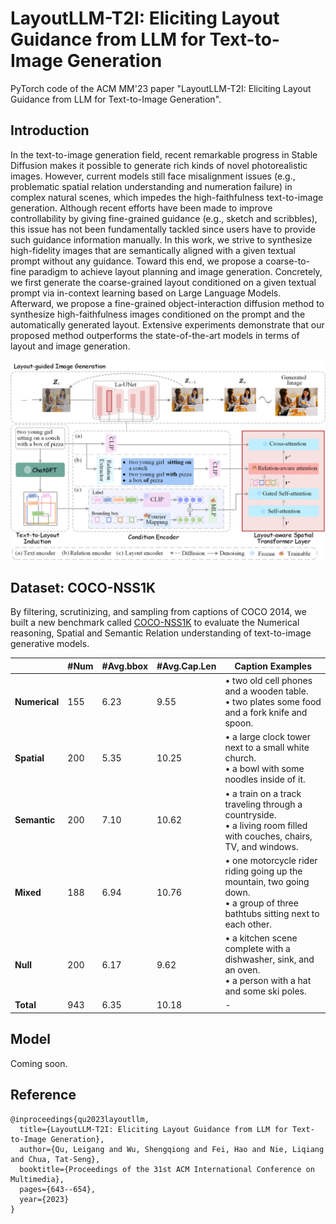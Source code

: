 # LayoutLLM-T2I: Eliciting Layout Guidance from LLM for Text-to-Image Generation

PyTorch code of the ACM MM'23 paper "LayoutLLM-T2I: Eliciting Layout Guidance from LLM for Text-to-Image Generation". 

## Introduction

In the text-to-image generation field, recent remarkable progress in Stable Diffusion makes it possible to generate rich kinds of novel photorealistic images. However, current models still face misalignment issues (e.g., problematic spatial relation understanding and numeration failure) in complex natural scenes, which impedes the high-faithfulness text-to-image generation. Although recent efforts have been made to improve controllability by giving fine-grained guidance (e.g., sketch and scribbles), this issue has not been fundamentally tackled since users have to provide such guidance information manually. In this work, we  strive to synthesize high-fidelity images that are semantically aligned with a given textual prompt without any guidance. Toward this end, we propose a coarse-to-fine paradigm to achieve layout planning and image generation. Concretely, we first generate the coarse-grained layout conditioned on a given textual prompt via in-context learning based on Large Language Models. Afterward, we propose a fine-grained object-interaction diffusion method to synthesize high-faithfulness images conditioned on the prompt and the automatically generated layout. Extensive experiments demonstrate that our proposed method outperforms the state-of-the-art models in terms of layout and image generation.

![model](/assets/framework.png)

## Dataset: COCO-NSS1K

By filtering, scrutinizing, and sampling from captions of COCO 2014, we built a new benchmark called [COCO-NSS1K](https://github.com/LayoutLLM-T2I/LayoutLLM-T2I/tree/main/data) to evaluate the Numerical reasoning, Spatial and Semantic Relation understanding of text-to-image generative models. 

|               | #Num | #Avg.bbox | #Avg.Cap.Len | Caption Examples                                             |
| ------------- | ---- | --------- | ------------ | ------------------------------------------------------------ |
| **Numerical** | 155  | 6.23      | 9.55         | • two old cell phones and a wooden table. <br />• two plates some food and a fork knife and spoon. |
| **Spatial**   | 200  | 5.35      | 10.25        | • a large clock tower next to a small white church.<br />• a bowl with some noodles inside of it. |
| **Semantic**  | 200  | 7.10      | 10.62        | • a train on a track traveling through a countryside.<br />• a living room filled with couches, chairs, TV, and windows. |
| **Mixed**     | 188  | 6.94      | 10.76        | • one motorcycle rider riding going up the mountain, two going down.<br />• a group of three bathtubs sitting next to each other. |
| **Null**      | 200  | 6.17      | 9.62         | • a kitchen scene complete with a dishwasher, sink, and an oven.<br />• a person with a hat and some ski poles. |
| **Total**     | 943  | 6.35      | 10.18        | -                                                            |

## Model

Coming soon.





## Reference

```
@inproceedings{qu2023layoutllm,
  title={LayoutLLM-T2I: Eliciting Layout Guidance from LLM for Text-to-Image Generation},
  author={Qu, Leigang and Wu, Shengqiong and Fei, Hao and Nie, Liqiang and Chua, Tat-Seng},
  booktitle={Proceedings of the 31st ACM International Conference on Multimedia},
  pages={643--654},
  year={2023}
}
```

